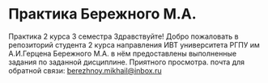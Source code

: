 # Практика Бережного М.А.
Практика 2 курса 3 семестра Здравствуйте! Добро пожаловать в репозиторий студента 2 курса направления ИВТ университета РГПУ им А.И.Герцена Бережного М.А. в нём предоставлены выполненные задания по заданной дисциплине. Приятного просмотра.
почта для обратной связи: berezhnoy.mikhail@inbox.ru
